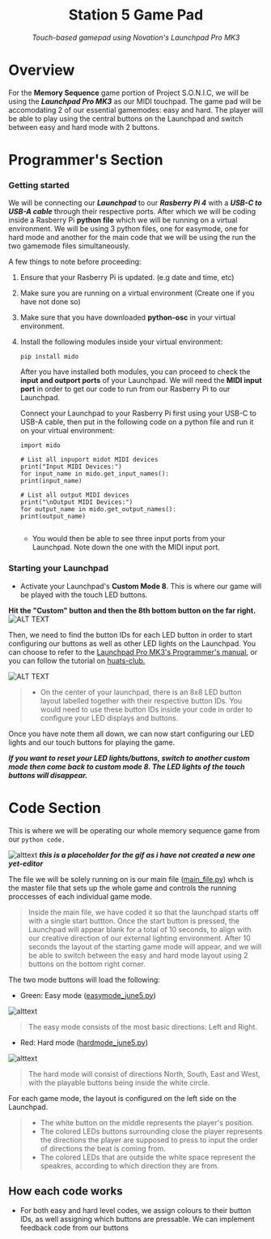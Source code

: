 <h1 align="center">
Station 5 Game Pad
</h1>

<p align="center">
<i align="center">Touch-based gamepad using Novation's Launchpad Pro MK3 </i>
</p>









# Overview
For the **Memory Sequence** game portion of Project S.O.N.I.C, we will be using the ***Launchpad Pro MK3*** as our MIDI touchpad. The game pad will be accomodating 2 of our essential gamemodes: easy and hard. The player will be able to play using the central buttons on the Launchpad and switch between easy and hard mode with 2 buttons. 




# Programmer's Section
### Getting started

We will be connecting our ***Launchpad*** to our ***Rasberry Pi 4*** with a ***USB-C to USB-A cable*** through their respective ports. After which we will be coding inside a Rasberry Pi **python file** which we will be running on a virtual environment. We will be using 3 python files, one for easymode, one for hard mode and another for the main code that we will be using the run the two gamemode files simultaneously. 

A few things to note before proceeding:

1. Ensure that your Rasberry Pi is updated. (e.g date and time, etc) 
2. Make sure you are running on a virtual environment (Create one if you have not done so)
3. Make sure that you have downloaded **python-osc** in your virtual environment.
4. Install the following modules inside your virtual environment:





     ```
    pip install mido
     ```
      After you have installed both modules, you can proceed to check the **input and outport ports** of your Launchpad. We will need the **MIDI input port** in order to get our code to run from our Rasberry Pi to our Launchpad.  
       
     
     Connect your Launchpad to your Rasberry Pi first using your USB-C to USB-A cable, then put in the following code on a python file and run it on your virtual environment:
     ```
    import mido

    # List all inpuport midot MIDI devices
    print("Input MIDI Devices:")
    for input_name in mido.get_input_names():
    print(input_name)

    # List all output MIDI devices
    print("\nOutput MIDI Devices:")
    for output_name in mido.get_output_names():
    print(output_name)

     
     ```
     
     
     - You would then be able to see three input ports from your Launchpad. Note down the one with the MIDI input port.
     


### Starting your Launchpad
-  Activate your Launchpad's **Custom Mode 8**. This is where our game will be played with the touch LED buttons. 

**Hit the "Custom" button and then the 8th bottom button on the far right.**
![ALT TEXT](./assets/launchpadpromk3pad.jpg) 



Then, we need to find the button IDs for each LED button in order to start configuring our buttons as well as other LED lights on the Launchpad. You can choose to refer to the [Launchpad Pro MK3's Programmer's manual](https://fael-downloads-prod.focusrite.com/customer/prod/s3fs-public/downloads/LPP3_prog_ref_guide_200415.pdf), or you can follow the tutorial on [huats-club.](https://github.com/huats-club/mts_sensor_cookbook/blob/main/4.%20midi/midi.md)


![ALT TEXT](./assets/LaunchpadButtonIDs.png) 

>- On the center of your launchpad, there is an 8x8 LED button layout labelled together with their respective button IDs. You would need to use these button IDs inside your code in order to configure your LED displays and buttons.

Once you have note them all down, we can now start configuring our LED lights and our touch buttons for playing the game. 

 ***If you want to reset your LED lights/buttons, switch to another custom mode then come back to custom mode 8. The LED lights of the touch buttons will disappear.***




# Code Section

This is where we will be operating our whole memory sequence game from our ```python code.```

![alttext](./assets/LaunchpadButtonIDs.png)
***this is a placeholder for the gif as i have not created a new one yet-editor***

The file we will be solely running on is our main file ([main_file.py](https://github.com/uselesskcid/EGL314-Project-S.O.N.I.C-Team-C-POC/blob/main/Launchpad%20Pro/main_file.py)) whch is the master file that sets up the whole game and  controls the running proccesses of each individual game mode.


 >Inside the main file, we have coded it so that the launchpad starts off with a single start buttton.
 Once the start button is pressed, the Launchpad will appear blank for a total of 10 seconds, to align with our creative direction of our external lighting environment. After 10 seconds the layout of the starting game mode will appear, and we will be able to switch between the easy and hard mode layout using 2 buttons on the bottom right corner.





The two mode buttons will load the following:
 - Green: Easy mode ([easymode_june5.py](https://github.com/uselesskcid/EGL314-Project-S.O.N.I.C-Team-C-POC/blob/main/Launchpad%20Pro/easymode_june5.py))
 
 ![alttext](./assets/easymode.jpeg)



 >The easy mode consists of the most basic directions: Left and Right.
 - Red: Hard mode ([hardmode_june5.py](https://github.com/uselesskcid/EGL314-Project-S.O.N.I.C-Team-C-POC/blob/main/Launchpad%20Pro/hardmode_june5.py))

 ![alttext](./assets/hardmode.jpeg)
 >The hard mode will consist of directions North, South, East and West, with the playable buttons being inside the white circle.

For each game mode, the layout is configured on the left side on the Launchpad. 
>- The white button on the middle represents the player's position.
>- The colored LEDs buttons surrounding close the player represents the directions the player are supposed to press to input the order of directions the beat is coming from.
>- The colored LEDs that are outside the white space represent the speakres, according to which direction they are from.

## How each code works

- For both easy and hard level codes, we assign colours to their button IDs, as well assigning which buttons are pressable. We can implement feedback code from our buttons










